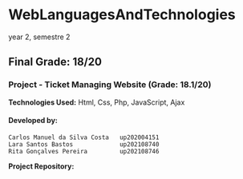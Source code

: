 # WebLanguagesAndTechnologies
year 2, semestre 2
## Final Grade: 18/20
### Project - Ticket Managing Website (Grade: 18.1/20)

**Technologies Used:** Html, Css, Php, JavaScript, Ajax
#### Developed by:
    Carlos Manuel da Silva Costa   up202004151
    Lara Santos Bastos             up202108740
    Rita Gonçalves Pereira         up202108746
    
**Project Repository:** 
    
  
